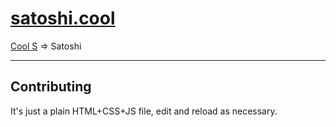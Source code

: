 # [satoshi.cool](https://satoshi.cool)

[Cool S](https://en.wikipedia.org/wiki/Cool_S) => Satoshi

---

## Contributing

It's just a plain HTML+CSS+JS file, edit and reload as necessary.

